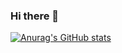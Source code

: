 ### Hi there 👋

[![Anurag's GitHub stats](https://github-readme-stats.vercel.app/api?username=inpercima&show_icons=true&theme=radical)](https://github.com/anuraghazra/github-readme-stats)

<!--
**inpercima/inpercima** is a ✨ _special_ ✨ repository because its `README.md` (this file) appears on your GitHub profile.

Here are some ideas to get you started:

- 🔭 I’m currently working on ...
- 🌱 I’m currently learning ...
- 👯 I’m looking to collaborate on ...
- 🤔 I’m looking for help with ...
- 💬 Ask me about ...
- 📫 How to reach me: ...
- 😄 Pronouns: ...
- ⚡ Fun fact: ...
...
-->
